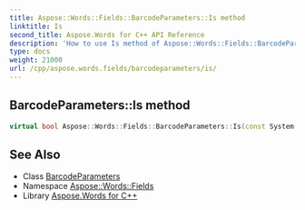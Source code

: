 ```yaml
---
title: Aspose::Words::Fields::BarcodeParameters::Is method
linktitle: Is
second_title: Aspose.Words for C++ API Reference
description: 'How to use Is method of Aspose::Words::Fields::BarcodeParameters class in C++.'
type: docs
weight: 21000
url: /cpp/aspose.words.fields/barcodeparameters/is/
---
```

## BarcodeParameters::Is method




```cpp
virtual bool Aspose::Words::Fields::BarcodeParameters::Is(const System::TypeInfo &target) const override
```

## See Also

* Class [BarcodeParameters](../)
* Namespace [Aspose::Words::Fields](../../)
* Library [Aspose.Words for C++](../../../)
